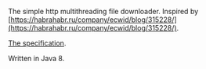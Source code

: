 The simple http multithreading file downloader. Inspired by [https://habrahabr.ru/company/ecwid/blog/315228/](https://habrahabr.ru/company/ecwid/blog/315228/). 

[The specification](https://github.com/Ecwid/new-job/blob/master/Console-downloader.md).

Written in Java 8.